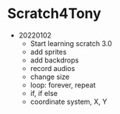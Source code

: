 # Scratch4Tony
- 20220102
    - Start learning scratch 3.0
    - add sprites
    - add backdrops
    - record audios
    - change size
    - loop: forever, repeat
    - if, if else
    - coordinate system, X, Y
